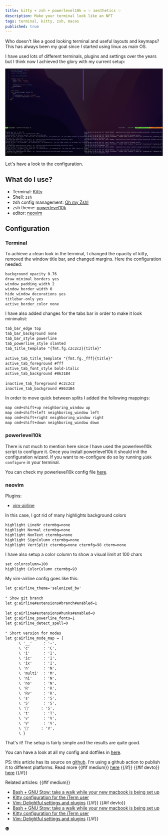 ```yaml
---
title: kitty + zsh + powerlevel10k = ✨ aesthetics ✨
description: Make your terminal look like an NFT
tags: terminal, kitty, zsh, macos
published: true
---
```


Who doesn't like a good looking terminal and useful layouts and keymaps?
This has always been my goal since I started using linux as main OS.

I have used lots of different terminals, plugins and settings over the years but I think now 
I achieved the glory with my current setup:

![setup](./setup.png)

Let's have a look to the configuration.

## What do I use?

- Terminal: [Kitty](https://sw.kovidgoyal.net/kitty/)
- Shell: `zsh`
- zsh config management: [Oh my Zsh!](https://ohmyz.sh/)
- zsh theme: [powerlevel10k](https://github.com/romkatv/powerlevel10k)
- editor: [neovim](https://neovim.io/)

## Configuration

### Terminal

To achieve a clean look in the terminal, I changed the opacity of kitty, removed the window title bar,
and changed margins. Here the configuration needed:
```
background_opacity 0.76
draw_minimal_borders yes
window_padding_width 2
window_border_width 0
hide_window_decorations yes
titlebar-only yes
active_border_color none
```

I have also added changes for the tabs bar in order to make it look minimalist:
```
tab_bar_edge top
tab_bar_background none
tab_bar_style powerline
tab_powerline_style slanted
tab_title_template "{fmt.fg.c2c2c2}{title}"

active_tab_title_template "{fmt.fg._fff}{title}"
active_tab_foreground #fff
active_tab_font_style bold-italic
active_tab_background #8631B4

inactive_tab_foreground #c2c2c2
inactive_tab_background #8631B4
```

In order to move quick between splits I added the following mappings:
```
map cmd+shift+up neighboring_window up
map cmd+shift+left neighboring_window left
map cmd+shift+right neighboring_window right
map cmd+shift+down neighboring_window down
```

### powerlevel10k

There is not much to mention here since I have used the powerlevel10k script to configure it.
Once you install powerlevel10k it should init the configuration wizard. If you want to re-configure
do so by running `p10k configure` in your terminal.

You can check my powerlevel10k config file [here](https://github.com/protiumx/.dotfiles/blob/main/stow/zsh/.p10k.zsh).

### neovim

Plugins:
- [vim-airline](https://github.com/vim-airline/vim-airline)

In this case, I got rid of many highlights background colors
```vim
highlight LineNr ctermbg=none
highlight Normal ctermbg=none
highlight NonText ctermbg=none
highlight SignColumn ctermbg=none
highlight VertSplit ctermbg=none ctermfg=98 cterm=none
```
I have also setup a color column to show a visual limit at 100 chars
```
set colorcolumn=100
highlight ColorColumn ctermbg=93
```

My vim-airline config goes like this:
```vim-script
let g:airline_theme='selenized_bw'

" Show git branch
let g:airline#extensions#branch#enabled=1

let g:airline#extensions#hunks#enabled=0
let g:airline_powerline_fonts=1
let g:airline_detect_spell=0

" Short version for modes
let g:airline_mode_map = {
      \ '__'     : '-',
      \ 'c'      : 'C',
      \ 'i'      : 'I',
      \ 'ic'     : 'I',
      \ 'ix'     : 'I',
      \ 'n'      : 'N',
      \ 'multi'  : 'M',
      \ 'ni'     : 'N',
      \ 'no'     : 'N',
      \ 'R'      : 'R',
      \ 'Rv'     : 'R',
      \ 's'      : 'S',
      \ 'S'      : 'S',
      \ ''     : 'S',
      \ 't'      : 'T',
      \ 'v'      : 'V',
      \ 'V'      : 'V',
      \ ''     : 'V',
      \ }
```

That's it! The setup is fairly simple and the results are quite good.

You can have a look at all my config and dotfiles in [here](https://github.com/protiumx/.dotfiles/).

PS: this article has its source on [github](https://github.com/protiumx/blog/blob/main/articles/003/content.md).
I'm using a github action to publish it to different platforms. Read more 
{{#if medium}}
[here](https://medium.com/@protiumx/publish-your-blog-articles-everywhere-with-this-github-action-f80b9f9882a8)
{{/if}}
{{#if devto}}
[here](https://dev.to/protium/publish-your-blog-articles-everywhere-with-this-github-action-3g6k)
{{/if}}

Related articles:
{{#if medium}}
- [Bash + GNU Stow: take a walk while your new macbook is being set up](https://medium.com/@protiumx/bash-gnu-stow-take-a-walk-while-your-new-macbook-is-being-set-up-351a6f2f9225)
- [Kitty configuration for the iTerm user](https://medium.com/@protiumx/kitty-configuration-for-the-iterm-user-41a390579a8c)
- [Vim: Delightful settings and plugins](https://medium.com/@protiumx/vim-delightful-settings-and-plugins-d6debfc2c5df)
{{/if}}
{{#if devto}}
- [Bash + GNU Stow: take a walk while your new macbook is being set up](https://dev.to/protium/bash-gnu-stow-take-a-walk-while-your-new-macbook-is-being-set-up-p1o)
- [Kitty configuration for the iTerm user](https://dev.to/protium/kitty-configuration-for-the-iterm-user-pe4)
- [Vim: Delightful settings and plugins](https://dev.to/protium/vim-delightful-settings-and-plugins-18am)
{{/if}}

:alien:
